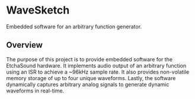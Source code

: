 # WaveSketch

Embedded software for an arbitrary function generator.

## Overview

The purpose of this project is to provide embedded software for the 
EtchaSound hardware. It implements audio output of an arbitrary 
function using an ISR to achieve a ~96kHz sample rate. It also 
provides non-volatile memory storage of up to four unique waveforms. 
Lastly, the software dynamically captures arbitrary analog signals to
generate dynamic waveforms in real-time.